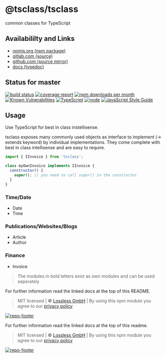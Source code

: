 # @tsclass/tsclass
common classes for TypeScript

## Availabililty and Links
* [npmjs.org (npm package)](https://www.npmjs.com/package/@tsclass/tsclass)
* [gitlab.com (source)](https://gitlab.com/tsclass/tsclass)
* [github.com (source mirror)](https://github.com/tsclass/tsclass)
* [docs (typedoc)](https://tsclass.gitlab.io/tsclass/)

## Status for master
[![build status](https://gitlab.com/tsclass/tsclass/badges/master/build.svg)](https://gitlab.com/tsclass/tsclass/commits/master)
[![coverage report](https://gitlab.com/tsclass/tsclass/badges/master/coverage.svg)](https://gitlab.com/tsclass/tsclass/commits/master)
[![npm downloads per month](https://img.shields.io/npm/dm/@tsclass/tsclass.svg)](https://www.npmjs.com/package/@tsclass/tsclass)
[![Known Vulnerabilities](https://snyk.io/test/npm/@tsclass/tsclass/badge.svg)](https://snyk.io/test/npm/@tsclass/tsclass)
[![TypeScript](https://img.shields.io/badge/TypeScript->=%203.x-blue.svg)](https://nodejs.org/dist/latest-v10.x/docs/api/)
[![node](https://img.shields.io/badge/node->=%2010.x.x-blue.svg)](https://nodejs.org/dist/latest-v10.x/docs/api/)
[![JavaScript Style Guide](https://img.shields.io/badge/code%20style-prettier-ff69b4.svg)](https://prettier.io/)

## Usage

Use TypeScript for best in class instellisense.

tsclass exposes many commonly used objects as interface to implement (-> extends keyword) by individual implementations.
They come complete with best in class intellisense and are easy to require.

```javascript
import { IInvoice } from 'tsclass';

class myOwnInvoice implements IInvoice {
  constructor() {
    super(); // you need to call super() in the constructor
  }
}
```

### Time/Date

- Date
- Time

### Publications/Websites/Blogs

- Article
- Author

### Finance

- Invoice

> The modules in bold letters exist as own modules and can be used seperately

For further information read the linked docs at the top of this README.

> MIT licensed | **&copy;** [Lossless GmbH](https://lossless.gmbh)
> | By using this npm module you agree to our [privacy policy](https://lossless.gmbH/privacy.html)

[![repo-footer](https://tsclass.gitlab.io/assets/repo-footer.svg)](https://push.rocks)

For further information read the linked docs at the top of this readme.

> MIT licensed | **&copy;** [Lossless GmbH](https://lossless.gmbh)
| By using this npm module you agree to our [privacy policy](https://lossless.gmbH/privacy.html)

[![repo-footer](https://tsclass.gitlab.io/assets/repo-footer.svg)](https://maintainedby.lossless.com)
